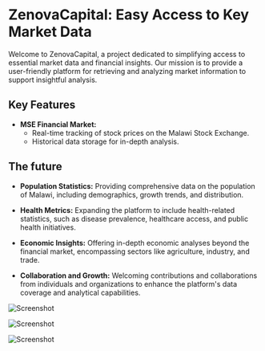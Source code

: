 # ZenovaCapital: Easy Access to Key Market Data

Welcome to ZenovaCapital, a project dedicated to simplifying access to essential market data and financial insights. Our mission is to provide a user-friendly platform for retrieving and analyzing market information to support insightful analysis.

## Key Features

- **MSE Financial Market:**
  - Real-time tracking of stock prices on the Malawi Stock Exchange.
  - Historical data storage for in-depth analysis.
## The future
- **Population Statistics:** Providing comprehensive data on the population of Malawi, including demographics, growth trends, and distribution.

- **Health Metrics:** Expanding the platform to include health-related statistics, such as disease prevalence, healthcare access, and public health initiatives.

- **Economic Insights:** Offering in-depth economic analyses beyond the financial market, encompassing sectors like agriculture, industry, and trade.

- **Collaboration and Growth:** Welcoming contributions and collaborations from individuals and organizations to enhance the platform's data coverage and analytical capabilities.

![Screenshot](https://drive.google.com/uc?id=1sPX2essfU4WokLZ0ohRZZpBvSAZ70as_)

![Screenshot](https://drive.google.com/uc?id=1V90ZcP6ZHALPxAhJsomiyNzE3Lzo21GC)

![Screenshot](https://drive.google.com/uc?id=1HI0GmmOsWJV1UDo6ZOjG8PO7-4jntCch)
